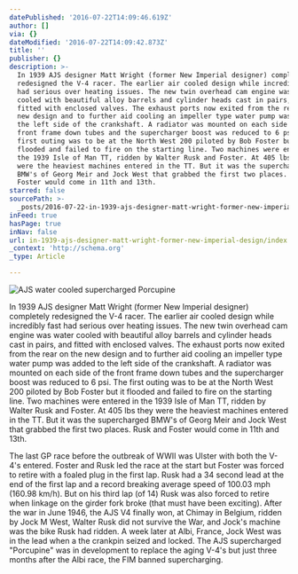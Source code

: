 ```yaml
---
datePublished: '2016-07-22T14:09:46.619Z'
author: []
via: {}
dateModified: '2016-07-22T14:09:42.873Z'
title: ''
publisher: {}
description: >-
  In 1939 AJS designer Matt Wright (former New Imperial designer) completely
  redesigned the V-4 racer. The earlier air cooled design while incredibly fast
  had serious over heating issues. The new twin overhead cam engine was water
  cooled with beautiful alloy barrels and cylinder heads cast in pairs, and
  fitted with enclosed valves. The exhaust ports now exited from the rear on the
  new design and to further aid cooling an impeller type water pump was added to
  the left side of the crankshaft. A radiator was mounted on each side of the
  front frame down tubes and the supercharger boost was reduced to 6 psi. The
  first outing was to be at the North West 200 piloted by Bob Foster but it
  flooded and failed to fire on the starting line. Two machines were entered in
  the 1939 Isle of Man TT, ridden by Walter Rusk and Foster. At 405 lbs they
  were the heaviest machines entered in the TT. But it was the supercharged
  BMW's of Georg Meir and Jock West that grabbed the first two places. Rusk and
  Foster would come in 11th and 13th.
starred: false
sourcePath: >-
  _posts/2016-07-22-in-1939-ajs-designer-matt-wright-former-new-imperial-design.md
inFeed: true
hasPage: true
inNav: false
url: in-1939-ajs-designer-matt-wright-former-new-imperial-design/index.html
_context: 'http://schema.org'
_type: Article

---
```

![AJS water cooled supercharged Porcupine](https://the-grid-user-content.s3-us-west-2.amazonaws.com/47e957ff-c3ac-4400-b566-66533a518f2d.jpg)

In 1939 AJS designer Matt Wright (former New Imperial designer) completely redesigned the V-4 racer. The earlier air cooled design while incredibly fast had serious over heating issues. The new twin overhead cam engine was water cooled with beautiful alloy barrels and cylinder heads cast in pairs, and fitted with enclosed valves. The exhaust ports now exited from the rear on the new design and to further aid cooling an impeller type water pump was added to the left side of the crankshaft. A radiator was mounted on each side of the front frame down tubes and the supercharger boost was reduced to 6 psi. The first outing was to be at the North West 200 piloted by Bob Foster but it flooded and failed to fire on the starting line. Two machines were entered in the 1939 Isle of Man TT, ridden by Walter Rusk and Foster. At 405 lbs they were the heaviest machines entered in the TT. But it was the supercharged BMW's of Georg Meir and Jock West that grabbed the first two places. Rusk and Foster would come in 11th and 13th.

The last GP race before the outbreak of WWII was Ulster with both the V-4's entered. Foster and Rusk led the race at the start but Foster was forced to retire with a foaled plug in the first lap. Rusk had a 34 second lead at the end of the first lap and a record breaking average speed of 100.03 mph (160.98 km/h). But on his third lap (of 14) Rusk was also forced to retire when linkage on the girder fork broke (that must have been exciting). After the war in June 1946, the AJS V4 finally won, at Chimay in Belgium, ridden by Jock M West, Walter Rusk did not survive the War, and Jock's machine was the bike Rusk had ridden. A week later at Albi, France, Jock West was in the lead when a the crankpin seized and locked. The AJS supercharged "Porcupine" was in development to replace the aging V-4's but just three months after the Albi race, the FIM banned supercharging.